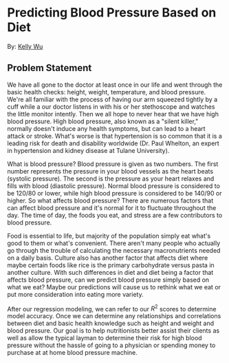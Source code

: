 # Predicting Blood Pressure Based on Diet
By: [Kelly Wu](https://www.linkedin.com/in/kelly-wu-nj/)

## Problem Statement

We have all gone to the doctor at least once in our life and went through the basic health checks: height, weight, temperature, and blood pressure. We're all familiar with the process of having our arm squeezed tightly by a cuff while a our doctor listens in with his or her stethoscope and watches the little monitor intently. Then we all hope to never hear that we have high blood pressure. High blood pressure, also known as a "silent killer," normally doesn't induce any health symptoms, but can lead to a heart attack or stroke. What's worse is that hypertension is so common that it is a leading risk for death and disability worldwide (Dr. Paul Whelton, an expert in hypertension and kidney disease at Tulane University). 

What is blood pressure? Blood pressure is given as two numbers. The first number represents the pressure in your blood vessels as the heart beats (systolic pressure). The second is the pressure as your heart relaxes and fills with blood (diastolic pressure). Normal blood pressure is considered to be 120/80 or lower, while high blood pressure is considered to be 140/90 or higher. So what affects blood pressure? There are numerous factors that can affect blood pressure and it's normal for it to fluctuate throughout the day. The time of day, the foods you eat, and stress are a few contributors to blood pressure. 

Food is essential to life, but majority of the population simply eat what's good to them or what's convenient. There aren't many people who actually go through the trouble of calculating the necessary macronutrients needed on a daily basis. Culture also has another factor that affects diet where maybe certain foods like rice is the primary carbohydrate versus pasta in another culture. With such differences in diet and diet being a factor that affects blood pressure, can we predict blood pressure simply based on what we eat? Maybe our predictions will cause us to rethink what we eat or put more consideration into eating more variety. 

After our regression modeling, we can refer to our $R^2$ scores to determine model accuracy. Once we can determine any relationships and correlations between diet and basic health knowledge such as height and weight and blood pressure. Our goal is to help nutritionists better assist their clients as well as allow the typical layman to determine their risk for high blood pressure without the hassle of going to a physician or spending money to purchase at at home blood pressure machine. 